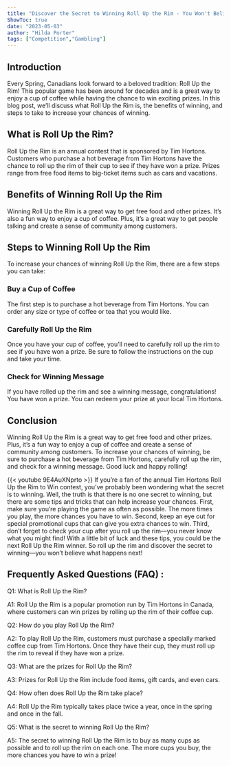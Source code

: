 ```yaml
---
title: "Discover the Secret to Winning Roll Up the Rim - You Won't Believe What Happens Next!"
ShowToc: true 
date: "2023-05-03"
author: "Hilda Porter" 
tags: ["Competition","Gambling"]
---
```

## Introduction 
Every Spring, Canadians look forward to a beloved tradition: Roll Up the Rim! This popular game has been around for decades and is a great way to enjoy a cup of coffee while having the chance to win exciting prizes. In this blog post, we’ll discuss what Roll Up the Rim is, the benefits of winning, and steps to take to increase your chances of winning. 

## What is Roll Up the Rim? 
Roll Up the Rim is an annual contest that is sponsored by Tim Hortons. Customers who purchase a hot beverage from Tim Hortons have the chance to roll up the rim of their cup to see if they have won a prize. Prizes range from free food items to big-ticket items such as cars and vacations. 

## Benefits of Winning Roll Up the Rim
Winning Roll Up the Rim is a great way to get free food and other prizes. It’s also a fun way to enjoy a cup of coffee. Plus, it’s a great way to get people talking and create a sense of community among customers. 

## Steps to Winning Roll Up the Rim
To increase your chances of winning Roll Up the Rim, there are a few steps you can take: 

### Buy a Cup of Coffee 
The first step is to purchase a hot beverage from Tim Hortons. You can order any size or type of coffee or tea that you would like. 

### Carefully Roll Up the Rim
Once you have your cup of coffee, you’ll need to carefully roll up the rim to see if you have won a prize. Be sure to follow the instructions on the cup and take your time. 

### Check for Winning Message
If you have rolled up the rim and see a winning message, congratulations! You have won a prize. You can redeem your prize at your local Tim Hortons. 

## Conclusion
Winning Roll Up the Rim is a great way to get free food and other prizes. Plus, it’s a fun way to enjoy a cup of coffee and create a sense of community among customers. To increase your chances of winning, be sure to purchase a hot beverage from Tim Hortons, carefully roll up the rim, and check for a winning message. Good luck and happy rolling!

{{< youtube 9E4AuXNprto >}} 
If you’re a fan of the annual Tim Hortons Roll Up the Rim to Win contest, you’ve probably been wondering what the secret is to winning. Well, the truth is that there is no one secret to winning, but there are some tips and tricks that can help increase your chances. First, make sure you’re playing the game as often as possible. The more times you play, the more chances you have to win. Second, keep an eye out for special promotional cups that can give you extra chances to win. Third, don’t forget to check your cup after you roll up the rim—you never know what you might find! With a little bit of luck and these tips, you could be the next Roll Up the Rim winner. So roll up the rim and discover the secret to winning—you won’t believe what happens next!

## Frequently Asked Questions (FAQ) :
Q1: What is Roll Up the Rim?

A1: Roll Up the Rim is a popular promotion run by Tim Hortons in Canada, where customers can win prizes by rolling up the rim of their coffee cup.

Q2: How do you play Roll Up the Rim?

A2: To play Roll Up the Rim, customers must purchase a specially marked coffee cup from Tim Hortons. Once they have their cup, they must roll up the rim to reveal if they have won a prize.

Q3: What are the prizes for Roll Up the Rim?

A3: Prizes for Roll Up the Rim include food items, gift cards, and even cars.

Q4: How often does Roll Up the Rim take place?

A4: Roll Up the Rim typically takes place twice a year, once in the spring and once in the fall.

Q5: What is the secret to winning Roll Up the Rim?

A5: The secret to winning Roll Up the Rim is to buy as many cups as possible and to roll up the rim on each one. The more cups you buy, the more chances you have to win a prize!


